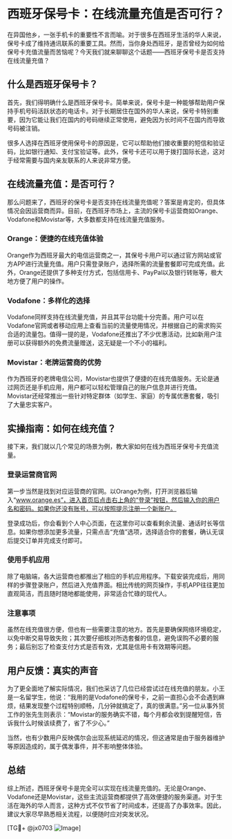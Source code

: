 # 西班牙保号卡：在线流量充值是否可行？

在异国他乡，一张手机卡的重要性不言而喻。对于很多在西班牙生活的华人来说，保号卡成了维持通讯联系的重要工具。然而，当你身处西班牙，是否曾经为如何给保号卡充值流量而苦恼呢？今天我们就来聊聊这个话题——西班牙保号卡是否支持在线流量充值？

## 什么是西班牙保号卡？

首先，我们得明确什么是西班牙保号卡。简单来说，保号卡是一种能够帮助用户保持手机号码活跃状态的电话卡。对于长期居住在国外的华人来说，保号卡特别重要，因为它能让我们在国内的号码继续正常使用，避免因为长时间不在国内而导致号码被注销。

很多人选择在西班牙使用保号卡的原因是，它可以帮助他们接收重要的短信和验证码，比如银行通知、支付宝验证等。此外，保号卡还可以用于拨打国际长途，这对于经常需要与国内亲友联系的人来说非常方便。

## 在线流量充值：是否可行？

那么问题来了，西班牙的保号卡是否支持在线流量充值呢？答案是肯定的，但具体情况会因运营商而异。目前，在西班牙市场上，主流的保号卡运营商如Orange、Vodafone和Movistar等，大多数都支持在线流量充值服务。

### Orange：便捷的在线充值体验

Orange作为西班牙最大的电信运营商之一，其保号卡用户可以通过官方网站或官方APP进行流量充值。用户只需登录账户，选择所需的流量套餐即可完成充值。此外，Orange还提供了多种支付方式，包括信用卡、PayPal以及银行转账等，极大地方便了用户的操作。

### Vodafone：多样化的选择

Vodafone同样支持在线流量充值，并且其平台功能十分完善。用户可以在Vodafone官网或者移动应用上查看当前的流量使用情况，并根据自己的需求购买合适的流量包。值得一提的是，Vodafone还推出了不少优惠活动，比如新用户注册可以获得额外的免费流量赠送，这无疑是一个不小的福利。

### Movistar：老牌运营商的优势

作为西班牙的老牌电信公司，Movistar也提供了便捷的在线充值服务。无论是通过网页还是手机应用，用户都可以轻松管理自己的账户信息并进行充值。Movistar还经常推出一些针对特定群体（如学生、家庭）的专属优惠套餐，吸引了大量忠实客户。

## 实操指南：如何在线充值？

接下来，我们就以几个常见的场景为例，教大家如何在线为西班牙保号卡充值流量。

### 登录运营商官网

第一步当然是找到对应运营商的官网。以Orange为例，打开浏览器后输入“www.orange.es”，进入首页后点击右上角的“登录”按钮，然后输入你的用户名和密码。如果你还没有账号，可以按照提示注册一个新账户。

登录成功后，你会看到个人中心页面，在这里你可以查看剩余流量、通话时长等信息。如果你想添加更多流量，只需点击“充值”选项，选择适合你的套餐，确认无误后提交订单并完成支付即可。

### 使用手机应用

除了电脑端，各大运营商也都推出了相应的手机应用程序。下载安装完成后，用同样的步骤登录账户，然后进入充值界面。相比传统的网页操作，手机APP往往更加直观简洁，而且随时随地都能使用，非常适合忙碌的现代人。

### 注意事项

虽然在线充值很方便，但也有一些需要注意的地方。首先是要确保网络环境稳定，以免中断交易导致失败；其次要仔细核对所选套餐的信息，避免误购不必要的服务；最后别忘了检查支付方式是否有效，尤其是信用卡有效期等问题。

## 用户反馈：真实的声音

为了更全面地了解实际情况，我们也采访了几位已经尝试过在线充值的朋友。小王是一名留学生，他说：“我用的是Vodafone的保号卡，之前一直担心会不会遇到麻烦，结果发现整个过程特别顺畅，几分钟就搞定了，真的很满意。”另一位从事外贸工作的张先生则表示：“Movistar的服务确实不错，每个月都会收到提醒短信，告诉我什么时候该续费了，省了不少心。”

当然，也有少数用户反映偶尔会出现系统延迟的情况，但这通常是由于服务器维护等原因造成的，属于偶发事件，并不影响整体体验。

## 总结

综上所述，西班牙保号卡是完全可以实现在线流量充值的。无论是Orange、Vodafone还是Movistar，这些主流运营商都提供了高效便捷的服务渠道。对于生活在海外的华人而言，这种方式不仅节省了时间成本，还提高了办事效率。因此，建议大家尽早熟悉相关流程，以便随时应对突发状况。

[TG💪+ @jx0703 ![Image](https://github.com/user-attachments/assets/dbca1d08-cadb-493c-b0ec-ad6f7a83f270)]